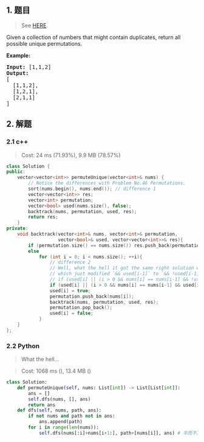 ## 1. 题目

> See [HERE](https://leetcode.com/problems/permutations-ii/).

<div><p>Given a collection of numbers that might contain duplicates, return all possible unique permutations.</p>

<p><strong>Example:</strong></p>

<pre><strong>Input:</strong> [1,1,2]
<strong>Output:</strong>
[
  [1,1,2],
  [1,2,1],
  [2,1,1]
]
</pre>
</div>

## 2. 解题

### 2.1 c++

> Cost: 24 ms (71.93%), 9.9 MB (78.57%)

```cpp
class Solution {
public:
    vector<vector<int>> permuteUnique(vector<int>& nums) {
        // Notice the differences with Problem No.46 Permutations.
        sort(nums.begin(), nums.end()); // difference 1
        vector<vector<int>> res;
        vector<int> permutation;
        vector<bool> used(nums.size(), false);
        backtrack(nums, permutation, used, res);
        return res;
    }
private:
    void backtrack(vector<int>& nums, vector<int>& permutation, 
                   vector<bool>& used, vector<vector<int>>& res){
        if (permutation.size() == nums.size()) res.push_back(permutation);
        else
            for (int i = 0; i < nums.size(); ++i){
                // difference 2
                // Well, what the hell it got the same right solution with a different if statement
                // which just modified `&& used[i-1]` to `&& !used[i-1]`, unexpectedly!
                // if (used[i] || (i > 0 && nums[i] == nums[i-1] && !used[i-1])) continue;
                if (used[i] || (i > 0 && nums[i] == nums[i-1] && used[i-1])) continue;
                used[i] = true;
                permutation.push_back(nums[i]);
                backtrack(nums, permutation, used, res);
                permutation.pop_back();
                used[i] = false;
            }
    }
};
```

### 2.2 Python

> What the hell...

> Cost: 1068 ms (), 13.4 MB ()

```python
class Solution:
    def permuteUnique(self, nums: List[int]) -> List[List[int]]:
        ans = []
        self.dfs(nums, [], ans)
        return ans
    def dfs(self, nums, path, ans):
        if not nums and path not in ans:
            ans.append(path)
        for i in range(len(nums)):
            self.dfs(nums[:i]+nums[i+1:], path+[nums[i]], ans) # 华而不实
```
